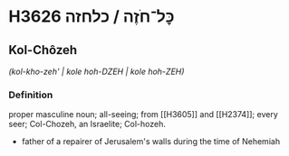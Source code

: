 # H3626 כׇּל־חֹזֶה / כלחזה

## Kol-Chôzeh

_(kol-kho-zeh' | kole hoh-DZEH | kole hoh-ZEH)_

### Definition

proper masculine noun; all-seeing; from [[H3605]] and [[H2374]]; every seer; Col-Chozeh, an Israelite; Col-hozeh.

- father of a repairer of Jerusalem's walls during the time of Nehemiah
